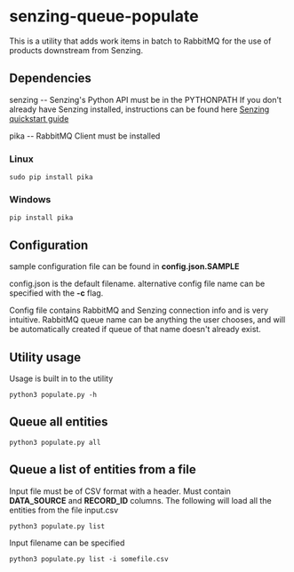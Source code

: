 # senzing-queue-populate

This is a utility that adds work items in batch to RabbitMQ for the use of products downstream from Senzing.

## Dependencies
senzing -- Senzing's Python API must be in the PYTHONPATH
If you don't already have Senzing installed, instructions can be found here [Senzing quickstart guide](https://senzing.zendesk.com/hc/en-us/articles/115002408867-Quickstart-Guide)

pika -- RabbitMQ Client must be installed

### Linux
```
sudo pip install pika
```
### Windows
```
pip install pika
```

## Configuration
sample configuration file can be found in **config.json.SAMPLE**

config.json is the default filename.  alternative config file name can be specified with the **-c** flag.

Config file contains RabbitMQ and Senzing connection info and is very intuitive.
RabbitMQ queue name can be anything the user chooses, and will be automatically created if queue of that name doesn't already exist.

## Utility usage
Usage is built in to the utility
```
python3 populate.py -h
```

## Queue all entities
```
python3 populate.py all
```

## Queue a list of entities from a file
Input file must be of CSV format with a header.  Must contain **DATA_SOURCE** and **RECORD_ID** columns.
The following will load all the entities from the file input.csv
```
python3 populate.py list
```
Input filename can be specified 
```
python3 populate.py list -i somefile.csv
```
